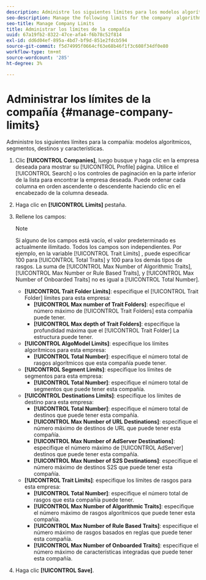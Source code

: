 ```yaml
---
description: Administre los siguientes límites para los modelos algorítmicos, segmentos, destinos y rasgos de la compañía.
seo-description: Manage the following limits for the company  algorithmic models, segments, destinations, and traits.
seo-title: Manage Company Limits
title: Administrar los límites de la compañía
uuid: 67a19fb2-8322-47ce-afa4-f6b78c52f814
exl-id: dd6d04ef-895a-4bd7-bf9d-851e2fdcb594
source-git-commit: f5d74995f0664cf63e68b46f1f3c608f34df0e80
workflow-type: tm+mt
source-wordcount: '285'
ht-degree: 3%

---
```


# Administrar los límites de la compañía {#manage-company-limits}

Administre los siguientes límites para la compañía: modelos algorítmicos, segmentos, destinos y características.

<!-- t_company_limits.xml -->

1. Clic **[!UICONTROL Companies]**, luego busque y haga clic en la empresa deseada para mostrar su [!UICONTROL Profile] página. Utilice el [!UICONTROL Search] o los controles de paginación en la parte inferior de la lista para encontrar la empresa deseada. Puede ordenar cada columna en orden ascendente o descendente haciendo clic en el encabezado de la columna deseada.
1. Haga clic en **[!UICONTROL Limits]** pestaña.
1. Rellene los campos:

   >[!NOTE]
   >
   >Si alguno de los campos está vacío, el valor predeterminado es actualmente ilimitado. Todos los campos son independientes. Por ejemplo, en la variable [!UICONTROL Trait Limits] , puede especificar 100 para [!UICONTROL Total Traits] y 100 para los demás tipos de rasgos. La suma de [!UICONTROL Max Number of Algorithmic Traits], [!UICONTROL Max Number or Rule Based Traits], y [!UICONTROL Max Number of Onboarded Traits] no es igual a [!UICONTROL Total Number].

   * **[!UICONTROL Trait Folder Limits]**: especifique el [!UICONTROL Trait Folder] límites para esta empresa:
      * **[!UICONTROL Max number of Trait Folders]**: especifique el número máximo de [!UICONTROL Trait Folders] esta compañía puede tener.
      * **[!UICONTROL Max depth of Trait Folders]**: especifique la profundidad máxima que el [!UICONTROL Trait Folder] La estructura puede tener.
   * **[!UICONTROL AlgoModel Limits]**: especifique los límites algorítmicos para esta empresa:
      * **[!UICONTROL Total Number]**: especifique el número total de rasgos algorítmicos que esta compañía puede tener.
   * **[!UICONTROL Segment Limits]**: especifique los límites de segmentos para esta empresa:
      * **[!UICONTROL Total Number]**: especifique el número total de segmentos que puede tener esta compañía.
   * **[!UICONTROL Destinations Limits]**: especifique los límites de destino para esta empresa:
      * **[!UICONTROL Total Number]**: especifique el número total de destinos que puede tener esta compañía.
      * **[!UICONTROL Max Number of URL Destinations]**: especifique el número máximo de destinos de URL que puede tener esta compañía.
      * **[!UICONTROL Max Number of AdServer Destinations]**: especifique el número máximo de [!UICONTROL AdServer] destinos que puede tener esta compañía.
      * **[!UICONTROL Max Number of S2S Destinations]**: especifique el número máximo de destinos S2S que puede tener esta compañía.
   * **[!UICONTROL Trait Limits]**: especifique los límites de rasgos para esta empresa:
      * **[!UICONTROL Total Number]**: especifique el número total de rasgos que esta compañía puede tener.
      * **[!UICONTROL Max Number of Algorithmic Traits]**: especifique el número máximo de rasgos algorítmicos que puede tener esta compañía.
      * **[!UICONTROL Max Number of Rule Based Traits]**: especifique el número máximo de rasgos basados en reglas que puede tener esta compañía.
      * **[!UICONTROL Max Number of Onboarded Traits]**: especifique el número máximo de características integradas que puede tener esta compañía.
1. Haga clic **[!UICONTROL Save]**.
